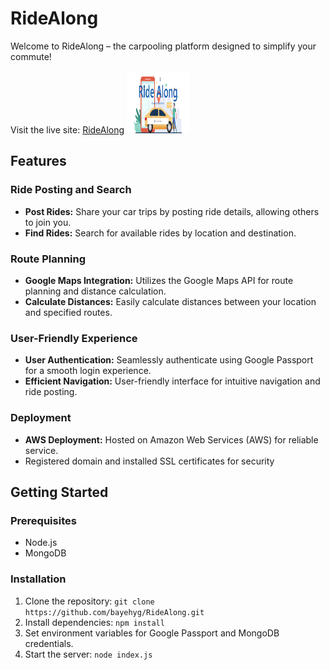 # RideAlong

Welcome to RideAlong – the carpooling platform designed to simplify your commute!

Visit the live site: [RideAlong](https://rideealong.co)
<img src="https://raw.githubusercontent.com/bayehyg/Personal-Site/main/resources/ridealong.png" alt="Ride Along" width="100" height="100">


## Features

### Ride Posting and Search
- **Post Rides:** Share your car trips by posting ride details, allowing others to join you.
- **Find Rides:** Search for available rides by location and destination.

### Route Planning
- **Google Maps Integration:** Utilizes the Google Maps API for route planning and distance calculation.
- **Calculate Distances:** Easily calculate distances between your location and specified routes.

### User-Friendly Experience
- **User Authentication:** Seamlessly authenticate using Google Passport for a smooth login experience.
- **Efficient Navigation:** User-friendly interface for intuitive navigation and ride posting.

### Deployment
- **AWS Deployment:** Hosted on Amazon Web Services (AWS) for reliable service.
- Registered domain and installed SSL certificates for security

## Getting Started

### Prerequisites
- Node.js
- MongoDB

### Installation
1. Clone the repository: `git clone https://github.com/bayehyg/RideAlong.git`
2. Install dependencies: `npm install`
3. Set environment variables for Google Passport and MongoDB credentials.
4. Start the server: `node index.js`

